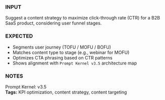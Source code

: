 ### INPUT
Suggest a content strategy to maximize click-through rate (CTR) for a B2B SaaS product, considering user funnel stages.

### EXPECTED
- Segments user journey (TOFU / MOFU / BOFU)
- Matches content type to stage (e.g., webinar for MOFU)
- Optimizes CTA phrasing based on CTR patterns
- Shows alignment with `Prompt Kernel v3.5` architecture map

### NOTES
Prompt Kernel: v3.5  
**Tags:** KPI optimization, content strategy, content targeting
